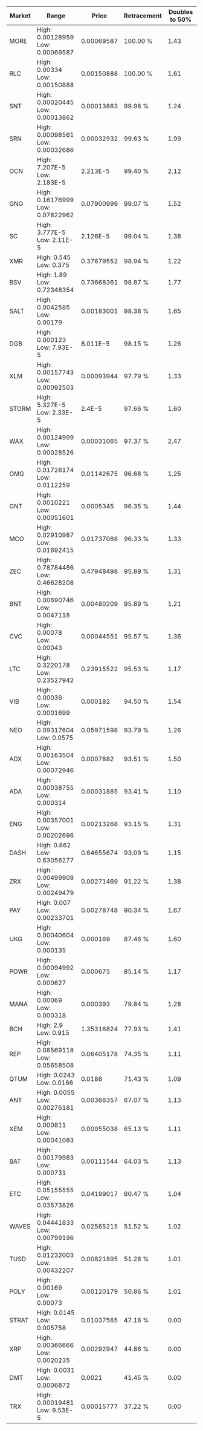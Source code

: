 | Market | Range | Price| Retracement | Doubles to 50% |
| --- | --- | --- | --- | --- |
| MORE | High: 0.00128959<br />Low: 0.00069587 | 0.00069587 | 100.00 % | 1.43 |
| RLC | High: 0.00334<br />Low: 0.00150888 | 0.00150888 | 100.00 % | 1.61 |
| SNT | High: 0.00020445<br />Low: 0.00013862 | 0.00013863 | 99.98 % | 1.24 |
| SRN | High: 0.00098561<br />Low: 0.00032686 | 0.00032932 | 99.63 % | 1.99 |
| OCN | High: 7.207E-5<br />Low: 2.183E-5 | 2.213E-5 | 99.40 % | 2.12 |
| GNO | High: 0.16176999<br />Low: 0.07822962 | 0.07900999 | 99.07 % | 1.52 |
| SC | High: 3.777E-5<br />Low: 2.11E-5 | 2.126E-5 | 99.04 % | 1.38 |
| XMR | High: 0.545<br />Low: 0.375 | 0.37679552 | 98.94 % | 1.22 |
| BSV | High: 1.89<br />Low: 0.72348354 | 0.73668361 | 98.87 % | 1.77 |
| SALT | High: 0.0042585<br />Low: 0.00179 | 0.00183001 | 98.38 % | 1.65 |
| DGB | High: 0.000123<br />Low: 7.93E-5 | 8.011E-5 | 98.15 % | 1.26 |
| XLM | High: 0.00157743<br />Low: 0.00092503 | 0.00093944 | 97.79 % | 1.33 |
| STORM | High: 5.327E-5<br />Low: 2.33E-5 | 2.4E-5 | 97.66 % | 1.60 |
| WAX | High: 0.00124999<br />Low: 0.00028526 | 0.00031065 | 97.37 % | 2.47 |
| OMG | High: 0.01728174<br />Low: 0.0112259 | 0.01142675 | 96.68 % | 1.25 |
| GNT | High: 0.0010221<br />Low: 0.00051601 | 0.0005345 | 96.35 % | 1.44 |
| MCO | High: 0.02910987<br />Low: 0.01692415 | 0.01737088 | 96.33 % | 1.33 |
| ZEC | High: 0.78784486<br />Low: 0.46628208 | 0.47948498 | 95.89 % | 1.31 |
| BNT | High: 0.00690746<br />Low: 0.0047118 | 0.00480209 | 95.89 % | 1.21 |
| CVC | High: 0.00078<br />Low: 0.00043 | 0.00044551 | 95.57 % | 1.36 |
| LTC | High: 0.3220178<br />Low: 0.23527942 | 0.23915522 | 95.53 % | 1.17 |
| VIB | High: 0.00039<br />Low: 0.0001699 | 0.000182 | 94.50 % | 1.54 |
| NEO | High: 0.09317604<br />Low: 0.0575 | 0.05971598 | 93.79 % | 1.26 |
| ADX | High: 0.00163504<br />Low: 0.00072946 | 0.0007882 | 93.51 % | 1.50 |
| ADA | High: 0.00038755<br />Low: 0.000314 | 0.00031885 | 93.41 % | 1.10 |
| ENG | High: 0.00357001<br />Low: 0.00202696 | 0.00213268 | 93.15 % | 1.31 |
| DASH | High: 0.862<br />Low: 0.63056277 | 0.64655674 | 93.09 % | 1.15 |
| ZRX | High: 0.00499908<br />Low: 0.00249479 | 0.00271469 | 91.22 % | 1.38 |
| PAY | High: 0.007<br />Low: 0.00233701 | 0.00278748 | 90.34 % | 1.67 |
| UKG | High: 0.00040604<br />Low: 0.000135 | 0.000169 | 87.46 % | 1.60 |
| POWR | High: 0.00094992<br />Low: 0.000627 | 0.000675 | 85.14 % | 1.17 |
| MANA | High: 0.00069<br />Low: 0.000318 | 0.000393 | 79.84 % | 1.28 |
| BCH | High: 2.9<br />Low: 0.915 | 1.35316824 | 77.93 % | 1.41 |
| REP | High: 0.08569118<br />Low: 0.05658508 | 0.06405178 | 74.35 % | 1.11 |
| QTUM | High: 0.0243<br />Low: 0.0166 | 0.0188 | 71.43 % | 1.09 |
| ANT | High: 0.0055<br />Low: 0.00276181 | 0.00366357 | 67.07 % | 1.13 |
| XEM | High: 0.000811<br />Low: 0.00041083 | 0.00055038 | 65.13 % | 1.11 |
| BAT | High: 0.00179983<br />Low: 0.000731 | 0.00111544 | 64.03 % | 1.13 |
| ETC | High: 0.05155555<br />Low: 0.03573826 | 0.04199017 | 60.47 % | 1.04 |
| WAVES | High: 0.04441833<br />Low: 0.00799196 | 0.02565215 | 51.52 % | 1.02 |
| TUSD | High: 0.01232003<br />Low: 0.00432207 | 0.00821895 | 51.28 % | 1.01 |
| POLY | High: 0.00169<br />Low: 0.00073 | 0.00120179 | 50.86 % | 1.01 |
| STRAT | High: 0.0145<br />Low: 0.005758 | 0.01037565 | 47.18 % | 0.00 |
| XRP | High: 0.00366666<br />Low: 0.0020235 | 0.00292947 | 44.86 % | 0.00 |
| DMT | High: 0.0031<br />Low: 0.0006872 | 0.0021 | 41.45 % | 0.00 |
| TRX | High: 0.00019481<br />Low: 9.53E-5 | 0.00015777 | 37.22 % | 0.00 |
